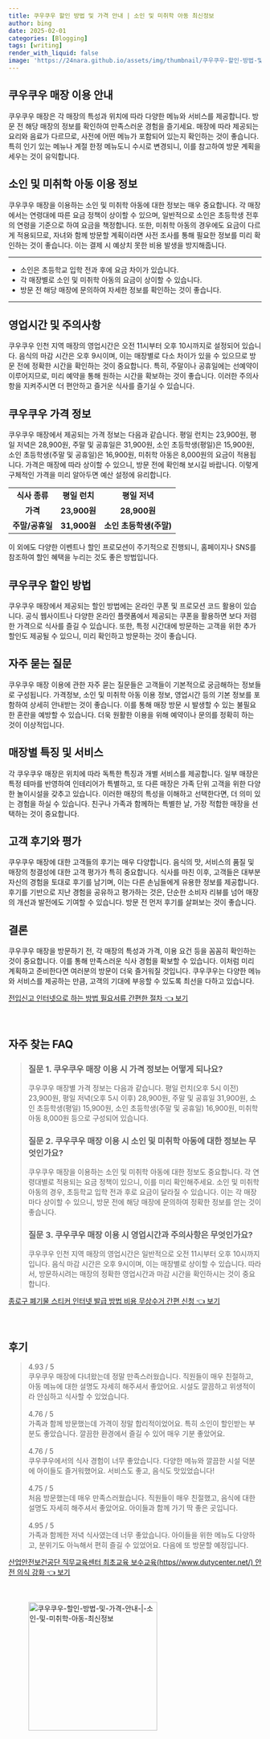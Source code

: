 ```yaml
---
title: 쿠우쿠우 할인 방법 및 가격 안내 | 소인 및 미취학 아동 최신정보
author: bing
date: 2025-02-01
categories: [Blogging]
tags: [writing]
render_with_liquid: false
image: 'https://24nara.github.io/assets/img/thumbnail/쿠우쿠우-할인-방법-및-가격-안내-|-소인-및-미취학-아동-최신정보.webp'
---
```



<h2 id='쿠우쿠우_매장_이용_안내'>쿠우쿠우 매장 이용 안내</h2>

<p>쿠우쿠우 매장은 각 매장의 특성과 위치에 따라 다양한 메뉴와 서비스를 제공합니다. 방문 전 해당 매장의 정보를 확인하여 만족스러운 경험을 즐기세요. 매장에 따라 제공되는 요리와 음료가 다르므로, 사전에 어떤 메뉴가 포함되어 있는지 확인하는 것이 좋습니다. 특히 인기 있는 메뉴나 계절 한정 메뉴도니 수시로 변경되니, 이를 참고하여 방문 계획을 세우는 것이 유익합니다.</p>

<h2 id='소인_및_미취학_아동_이용_정보'>소인 및 미취학 아동 이용 정보</h2>

<p>쿠우쿠우 매장을 이용하는 소인 및 미취학 아동에 대한 정보는 매우 중요합니다. 각 매장에서는 연령대에 따른 요금 정책이 상이할 수 있으며, 일반적으로 소인은 초등학생 전후의 연령을 기준으로 하여 요금을 책정합니다. 또한, 미취학 아동의 경우에도 요금이 다르게 적용되므로, 자녀와 함께 방문할 계획이라면 사전 조사를 통해 필요한 정보를 미리 확인하는 것이 좋습니다. 이는 결제 시 예상치 못한 비용 발생을 방지해줍니다.</p>

<hr />

<ul>
    <li>소인은 초등학교 입학 전과 후에 요금 차이가 있습니다.</li>
    <li>각 매장별로 소인 및 미취학 아동의 요금이 상이할 수 있습니다.</li>
    <li>방문 전 해당 매장에 문의하여 자세한 정보를 확인하는 것이 좋습니다.</li>
</ul>

<hr />

<h2 id='영업시간_및_주의사항'>영업시간 및 주의사항</h2>

<p>쿠우쿠우 인천 지역 매장의 영업시간은 오전 11시부터 오후 10시까지로 설정되어 있습니다. 음식의 마감 시간은 오후 9시이며, 이는 매장별로 다소 차이가 있을 수 있으므로 방문 전에 정확한 시간을 확인하는 것이 중요합니다. 특히, 주말이나 공휴일에는 선예약이 이루어지므로, 미리 예약을 통해 원하는 시간을 확보하는 것이 좋습니다. 이러한 주의사항을 지켜주시면 더 편안하고 즐거운 식사를 즐기실 수 있습니다.</p>

<h2 id='쿠우쿠우_가격_정보'>쿠우쿠우 가격 정보</h2>

<p>쿠우쿠우 매장에서 제공되는 가격 정보는 다음과 같습니다. 평일 런치는 23,900원, 평일 저녁은 28,900원, 주말 및 공휴일은 31,900원, 소인 초등학생(평일)은 15,900원, 소인 초등학생(주말 및 공휴일)은 16,900원, 미취학 아동은 8,000원의 요금이 적용됩니다. 가격은 매장에 따라 상이할 수 있으니, 방문 전에 확인해 보시길 바랍니다. 이렇게 구체적인 가격을 미리 알아두면 예산 설정에 유리합니다.</p>

<table>
    <tr>
        <td style="text-align: center; height: 17px;"><b>식사 종류</b></td>
        <td style="text-align: center; height: 17px;"><b>평일 런치</b></td>
        <td style="text-align: center; height: 17px;"><b>평일 저녁</b></td>
    </tr>
    <tr>
        <td style="text-align: center; height: 17px;"><b>가격</b></td>
        <td style="text-align: center; height: 17px;"><b>23,900원</b></td>
        <td style="text-align: center; height: 17px;"><b>28,900원</b></td>
    </tr>
    <tr>
        <td style="text-align: center; height: 17px;"><b>주말/공휴일</b></td>
        <td style="text-align: center; height: 17px;"><b>31,900원</b></td>
        <td style="text-align: center; height: 17px;"><b>소인 초등학생(주말)</b></td>
    </tr>
</table>

<p>이 외에도 다양한 이벤트나 할인 프로모션이 주기적으로 진행되니, 홈페이지나 SNS를 참조하여 할인 혜택을 누리는 것도 좋은 방법입니다.</p>

<h2 id='쿠우쿠우_할인_방법'>쿠우쿠우 할인 방법</h2>

<p>쿠우쿠우 매장에서 제공되는 할인 방법에는 온라인 쿠폰 및 프로모션 코드 활용이 있습니다. 공식 웹사이트나 다양한 온라인 플랫폼에서 제공되는 쿠폰을 활용하면 보다 저렴한 가격으로 식사를 즐길 수 있습니다. 또한, 특정 시간대에 방문하는 고객을 위한 추가 할인도 제공될 수 있으니, 미리 확인하고 방문하는 것이 좋습니다.</p>

<h2 id='자주_묻는_질문'>자주 묻는 질문</h2>

<p>쿠우쿠우 매장 이용에 관한 자주 묻는 질문들은 고객들이 기본적으로 궁금해하는 정보들로 구성됩니다. 가격정보, 소인 및 미취학 아동 이용 정보, 영업시간 등의 기본 정보를 포함하여 상세히 안내받는 것이 좋습니다. 이를 통해 매장 방문 시 발생할 수 있는 불필요한 혼란을 예방할 수 있습니다. 더욱 원활한 이용을 위해 예약이나 문의를 정확히 하는 것이 이상적입니다.</p>

<h2 id='매장별_특징_및_서비스'>매장별 특징 및 서비스</h2>

<p>각 쿠우쿠우 매장은 위치에 따라 독특한 특징과 개별 서비스를 제공합니다. 일부 매장은 특정 테마를 반영하여 인테리어가 특별하고, 또 다른 매장은 가족 단위 고객을 위한 다양한 놀이시설을 갖추고 있습니다. 이러한 매장의 특성을 이해하고 선택한다면, 더 의미 있는 경험을 하실 수 있습니다. 친구나 가족과 함께하는 특별한 날, 가장 적합한 매장을 선택하는 것이 중요합니다.</p>

<h2 id='고객_후기와_평가'>고객 후기와 평가</h2>

<p>쿠우쿠우 매장에 대한 고객들의 후기는 매우 다양합니다. 음식의 맛, 서비스의 품질 및 매장의 청결성에 대한 고객 평가가 특히 중요합니다. 식사를 마친 이후, 고객들은 대부분 자신의 경험을 토대로 후기를 남기며, 이는 다른 손님들에게 유용한 정보를 제공합니다. 후기를 기반으로 지난 경험을 공유하고 평가하는 것은, 단순한 소비자 리뷰를 넘어 매장의 개선과 발전에도 기여할 수 있습니다. 방문 전 먼저 후기를 살펴보는 것이 좋습니다.</p>

<h2 id='결론'>결론</h2>

<p>쿠우쿠우 매장을 방문하기 전, 각 매장의 특성과 가격, 이용 요건 등을 꼼꼼히 확인하는 것이 중요합니다. 이를 통해 만족스러운 식사 경험을 확보할 수 있습니다. 이처럼 미리 계획하고 준비한다면 여러분의 방문이 더욱 즐거워질 것입니다. 쿠우쿠우는 다양한 메뉴와 서비스를 제공하는 만큼, 고객의 기대에 부응할 수 있도록 최선을 다하고 있습니다.</p>


<p><a class="click-button" title="전입신고 인터넷으로 하는 방법 필요서류 간편한 절차" href="https://24nara.github.io/posts/%EC%A0%84%EC%9E%85%EC%8B%A0%EA%B3%A0-%EC%9D%B8%ED%84%B0%EB%84%B7%EC%9C%BC%EB%A1%9C-%ED%95%98%EB%8A%94-%EB%B0%A9%EB%B2%95-%ED%95%84%EC%9A%94%EC%84%9C%EB%A5%98-%EA%B0%84%ED%8E%B8%ED%95%9C-%EC%A0%88%EC%B0%A8/" rel="dofollow">전입신고 인터넷으로 하는 방법 필요서류 간편한 절차 👈 보기</a></p><br>
<h2 id='자주_찾는_FAQ'>자주 찾는 FAQ</h2>
<div itemscope="" itemtype="https://schema.org/FAQPage"> 
<blockquote> 
<div itemscope="" itemprop="mainEntity" itemtype="https://schema.org/Question"> 
<h3 itemprop="name">질문 1. 쿠우쿠우 매장 이용 시 가격 정보는 어떻게 되나요?</h3> 
<div itemscope="" itemprop="acceptedAnswer" itemtype="https://schema.org/Answer"> 
<span itemprop="text"> 
<p>쿠우쿠우 매장별 가격 정보는 다음과 같습니다. 평일 런치(오후 5시 이전) 23,900원, 평일 저녁(오후 5시 이후) 28,900원, 주말 및 공휴일 31,900원, 소인 초등학생(평일) 15,900원, 소인 초등학생(주말 및 공휴일) 16,900원, 미취학 아동 8,000원 등으로 구성되어 있습니다.</p> 
</span> 
</div> 
</div> 

<div itemscope="" itemprop="mainEntity" itemtype="https://schema.org/Question"> 
<h3 itemprop="name">질문 2. 쿠우쿠우 매장 이용 시 소인 및 미취학 아동에 대한 정보는 무엇인가요?</h3> 
<div itemscope="" itemprop="acceptedAnswer" itemtype="https://schema.org/Answer"> 
<span itemprop="text"> 
<p>쿠우쿠우 매장을 이용하는 소인 및 미취학 아동에 대한 정보도 중요합니다. 각 연령대별로 적용되는 요금 정책이 있으니, 이를 미리 확인해주세요. 소인 및 미취학 아동의 경우, 초등학교 입학 전과 후로 요금이 달라질 수 있습니다. 이는 각 매장마다 상이할 수 있으니, 방문 전에 해당 매장에 문의하여 정확한 정보를 얻는 것이 좋습니다.</p> 
</span> 
</div> 
</div> 

<div itemscope="" itemprop="mainEntity" itemtype="https://schema.org/Question"> 
<h3 itemprop="name">질문 3. 쿠우쿠우 매장 이용 시 영업시간과 주의사항은 무엇인가요?</h3> 
<div itemscope="" itemprop="acceptedAnswer" itemtype="https://schema.org/Answer"> 
<span itemprop="text"> 
<p>쿠우쿠우 인천 지역 매장의 영업시간은 일반적으로 오전 11시부터 오후 10시까지입니다. 음식 마감 시간은 오후 9시이며, 이는 매장별로 상이할 수 있습니다. 따라서, 방문하시려는 매장의 정확한 영업시간과 마감 시간을 확인하시는 것이 중요합니다.</p> 
</span> 
</div> 
</div> 
</blockquote> 
</div>
<p><a class="click-button" title="종로구 폐기물 스티커 인터넷 발급 방법 비용 무상수거 간편 신청" href="https://24nara.github.io/posts/%EC%A2%85%EB%A1%9C%EA%B5%AC-%ED%8F%90%EA%B8%B0%EB%AC%BC-%EC%8A%A4%ED%8B%B0%EC%BB%A4-%EC%9D%B8%ED%84%B0%EB%84%B7-%EB%B0%9C%EA%B8%89-%EB%B0%A9%EB%B2%95-%EB%B9%84%EC%9A%A9-%EB%AC%B4%EC%83%81%EC%88%98%EA%B1%B0-%EA%B0%84%ED%8E%B8-%EC%8B%A0%EC%B2%AD/" rel="dofollow">종로구 폐기물 스티커 인터넷 발급 방법 비용 무상수거 간편 신청 👈 보기</a></p><br>
<h2 id='후기'>후기</h2>
<div itemscope itemtype="https://schema.org/Product">
  <blockquote>
  <div itemprop="review" itemscope itemtype="https://schema.org/Review">
      <div itemprop="reviewRating" itemscope itemtype="https://schema.org/Rating"> <span itemprop="ratingValue">4.93</span> / <span itemprop="bestRating">5</span> </div>
      <span itemprop="reviewBody">쿠우쿠우 매장에 다녀왔는데 정말 만족스러웠습니다. 직원들이 매우 친절하고, 아동 메뉴에 대한 설명도 자세히 해주셔서 좋았어요. 시설도 깔끔하고 위생적이라 안심하고 식사할 수 있었습니다.</span>
  </div>
  <br>
  <div itemprop="review" itemscope itemtype="https://schema.org/Review">
      <div itemprop="reviewRating" itemscope itemtype="https://schema.org/Rating"> <span itemprop="ratingValue">4.76</span> / <span itemprop="bestRating">5</span> </div>
      <span itemprop="reviewBody">가족과 함께 방문했는데 가격이 정말 합리적이었어요. 특히 소인이 할인받는 부분도 좋았습니다. 깔끔한 환경에서 즐길 수 있어 매우 기분 좋았어요.</span>
  </div>
  <br>
  <div itemprop="review" itemscope itemtype="https://schema.org/Review">
      <div itemprop="reviewRating" itemscope itemtype="https://schema.org/Rating"> <span itemprop="ratingValue">4.76</span> / <span itemprop="bestRating">5</span> </div>
      <span itemprop="reviewBody">쿠우쿠우에서의 식사 경험이 너무 좋았습니다. 다양한 메뉴와 깔끔한 시설 덕분에 아이들도 즐거워했어요. 서비스도 좋고, 음식도 맛있었습니다!</span>
  </div>
  <br>
  <div itemprop="review" itemscope itemtype="https://schema.org/Review">
      <div itemprop="reviewRating" itemscope itemtype="https://schema.org/Rating"> <span itemprop="ratingValue">4.75</span> / <span itemprop="bestRating">5</span> </div>
      <span itemprop="reviewBody">처음 방문했는데 매우 만족스러웠습니다. 직원들이 매우 친절했고, 음식에 대한 설명도 자세히 해주셔서 좋았어요. 아이들과 함께 가기 딱 좋은 곳입니다.</span>
  </div>
  <br>
  <div itemprop="review" itemscope itemtype="https://schema.org/Review">
      <div itemprop="reviewRating" itemscope itemtype="https://schema.org/Rating"> <span itemprop="ratingValue">4.95</span> / <span itemprop="bestRating">5</span> </div>
      <span itemprop="reviewBody">가족과 함께한 저녁 식사였는데 너무 좋았습니다. 아이들을 위한 메뉴도 다양하고, 분위기도 아늑해서 편히 즐길 수 있었어요. 다음에 또 방문할 예정입니다.</span>
  </div>
  </blockquote>
</div>
<p><a class="click-button" title="산업안전보건공단 직무교육센터 최초교육 보수교육(https//www.dutycenter.net/) 안전 의식 강화" href="https://24nara.github.io/posts/%EC%82%B0%EC%97%85%EC%95%88%EC%A0%84%EB%B3%B4%EA%B1%B4%EA%B3%B5%EB%8B%A8-%EC%A7%81%EB%AC%B4%EA%B5%90%EC%9C%A1%EC%84%BC%ED%84%B0-%EC%B5%9C%EC%B4%88%EA%B5%90%EC%9C%A1-%EB%B3%B4%EC%88%98%EA%B5%90%EC%9C%A1(httpswww.dutycenter.net)-%EC%95%88%EC%A0%84-%EC%9D%98%EC%8B%9D-%EA%B0%95%ED%99%94/" rel="dofollow">산업안전보건공단 직무교육센터 최초교육 보수교육(https//www.dutycenter.net/) 안전 의식 강화 👈 보기</a></p><br>
<figure class="image"><img src="https://24nara.github.io/assets/img/thumbnail/쿠우쿠우-할인-방법-및-가격-안내-|-소인-및-미취학-아동-최신정보.webp" alt="쿠우쿠우-할인-방법-및-가격-안내-|-소인-및-미취학-아동-최신정보" width="256" height="256"></figure>